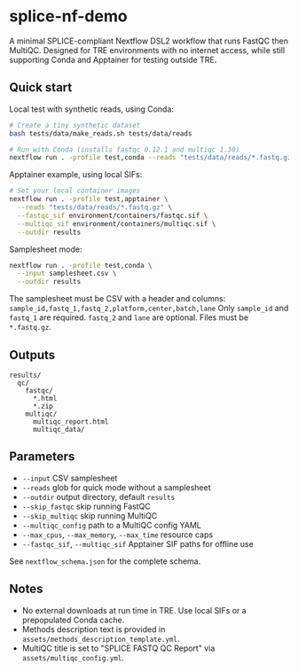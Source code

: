 # splice-nf-demo

A minimal SPLICE-compliant Nextflow DSL2 workflow that runs FastQC then MultiQC.
Designed for TRE environments with no internet access, while still supporting
Conda and Apptainer for testing outside TRE.

## Quick start

Local test with synthetic reads, using Conda:

```bash
# Create a tiny synthetic dataset
bash tests/data/make_reads.sh tests/data/reads

# Run with Conda (installs fastqc 0.12.1 and multiqc 1.30)
nextflow run . -profile test,conda --reads "tests/data/reads/*.fastq.gz" --outdir results
```

Apptainer example, using local SIFs:

```bash
# Set your local container images
nextflow run . -profile test,apptainer \
  --reads "tests/data/reads/*.fastq.gz" \
  --fastqc_sif environment/containers/fastqc.sif \
  --multiqc_sif environment/containers/multiqc.sif \
  --outdir results
```

Samplesheet mode:

```bash
nextflow run . -profile test,conda \
  --input samplesheet.csv \
  --outdir results
```

The samplesheet must be CSV with a header and columns:
`sample_id,fastq_1,fastq_2,platform,center,batch,lane`
Only `sample_id` and `fastq_1` are required. `fastq_2` and `lane` are optional.
Files must be `*.fastq.gz`.

## Outputs
```
results/
  qc/
    fastqc/
      *.html
      *.zip
    multiqc/
      multiqc_report.html
      multiqc_data/
```

## Parameters
- `--input` CSV samplesheet
- `--reads` glob for quick mode without a samplesheet
- `--outdir` output directory, default `results`
- `--skip_fastqc` skip running FastQC
- `--skip_multiqc` skip running MultiQC
- `--multiqc_config` path to a MultiQC config YAML
- `--max_cpus`, `--max_memory`, `--max_time` resource caps
- `--fastqc_sif`, `--multiqc_sif` Apptainer SIF paths for offline use

See `nextflow_schema.json` for the complete schema.

## Notes
- No external downloads at run time in TRE. Use local SIFs or a prepopulated Conda cache.
- Methods description text is provided in `assets/methods_description_template.yml`.
- MultiQC title is set to "SPLICE FASTQ QC Report" via `assets/multiqc_config.yml`.
